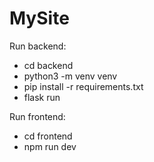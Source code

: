 # MySite

Run backend:

- cd backend
- python3 -m venv venv
- pip install -r requirements.txt
- flask run


Run frontend:
- cd frontend
- npm run dev